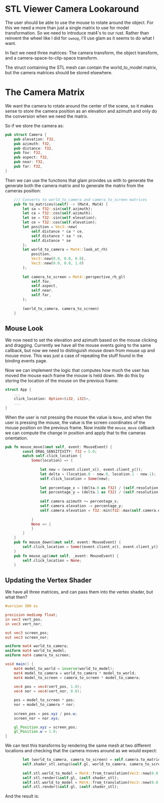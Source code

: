 # STL Viewer Camera Lookaround

The user should be able to use the mouse to rotate around the object.
For this we need a more than just a single matrix to use for model
transformation. So we need to introduce mat4's to our rust. Rather than 
reinvent the wheel like I did for `swoop`, I'll use glam as it seems to 
do what I want.

In fact we need three matrices: The camera transform, the object transform,
and a camera-space-to-clip-space transform. 

The struct containing the STL mesh can contain the world_to_model 
matrix, but the camera matrices should be stored elsewhere.

# The Camera Matrix
We want the camera to rotate around the center of the scene, so it makes
sense to store the camera position as an elevation and azimuth and only
do the conversion when we need the matrix.

So if we store the camera as:

```rust
pub struct Camera {
    pub elevation: f32,
    pub azimuth: f32,
    pub distance: f32,
    pub fov: f32,
    pub aspect: f32,
    pub near: f32,
    pub far: f32,
}
```

Then we can use the functions that glam provides us with to generate
the generate both the camera matrix and to generate the matrix from
the cameras position:
```rust
    /// Converts to world_to_camera and camera_to_screen matrices
    pub fn to_matrices(&self) -> (Mat4, Mat4) {
        let sa = f32::sin(self.azimuth);
        let ca = f32::cos(self.azimuth);
        let se = f32::sin(self.elevation);
        let ce = f32::cos(self.elevation);
        let position = Vec3::new(
            self.distance * ca * ce,
            self.distance * sa * ce,
            self.distance * se
        );
        let world_to_camera = Mat4::look_at_rh(
            position,
            Vec3::new(0.0, 0.0, 0.0),
            Vec3::new(0.0, 0.0, 1.0)
        );
        
        let camera_to_screen = Mat4::perspective_rh_gl(
            self.fov,
            self.aspect,
            self.near,
            self.far,
        );
        
        (world_to_camera, camera_to_screen)
    }
```

## Mouse Look
We now need to set the elevation and azimuth based on the mouse clicking
and dragging. Currently we have all the mouse events going to the same 
callback, but now we need to distinguish mouse down from mouse up and
mouse move. This was just a case of repeating the stuff found in the
binding events page.

Now we can implement the logic that computes how much the user has
moved the mouse each frame the mouse is held down. We do this by storing
the location of the mouse on the previous frame:
```rust
struct App {
    ...
    click_location: Option<(i32, i32)>,
    ...
}
```

When the user is not pressing the mouse the value is `None`, and when 
the user is pressing the mouse, the value is the screen coordinates of 
the mouse position on the previous frame. Now inside the `mouse_move` 
callback we can compute the change in position and apply that to the 
cameras orientation.

```rust
pub fn mouse_move(&mut self, event: MouseEvent) {
        const DRAG_SENSITIVITY: f32 = 5.0;
        match self.click_location {
            Some(location) => {
                
                let new = (event.client_x(), event.client_y());
                let delta = (location.0 - new.0, location.1 - new.1);
                self.click_location = Some(new);
                
                let percentage_x = (delta.0 as f32) / (self.resolution.0 as f32) * DRAG_SENSITIVITY;
                let percentage_y = (delta.1 as f32) / (self.resolution.0 as f32) * DRAG_SENSITIVITY;
                
                self.camera.azimuth += percentage_x;
                self.camera.elevation -= percentage_y;
                self.camera.elevation = f32::min(f32::max(self.camera.elevation, -1.4), 1.4);
                
            }
            None => {
            }
        }
    }
    pub fn mouse_down(&mut self, event: MouseEvent) {
        self.click_location = Some((event.client_x(), event.client_y()));
    }
    pub fn mouse_up(&mut self, _event: MouseEvent) {
        self.click_location = None;
    }
```

## Updating the Vertex Shader
We have all three matrices, and can pass them into the vertex shader,
but what then?

```glsl
#version 300 es

precision mediump float;
in vec3 vert_pos;
in vec3 vert_nor;

out vec3 screen_pos;
out vec3 screen_nor;

uniform mat4 world_to_camera;
uniform mat4 world_to_model;
uniform mat4 camera_to_screen;

void main() {
    mat4 model_to_world = inverse(world_to_model);
    mat4 model_to_camera = world_to_camera * model_to_world;
    mat4 model_to_screen = camera_to_screen * model_to_camera;
    
    vec4 pos = vec4(vert_pos, 1.0);
    vec4 nor = vec4(vert_nor, 0.0);

    pos = model_to_screen * pos;
    nor = model_to_camera * nor;        
    
    screen_pos = pos.xyz / pos.w;
    screen_nor = nor.xyz;

    gl_Position.xyz = screen_pos;
    gl_Position.w = 1.0;
}
```


We can test this transforms by rendering the same mesh at two different
locations and checking that the camera moves around as we would expect:
```rust
        let (world_to_camera, camera_to_screen) = self.camera.to_matrices();
        self.shader_stl.setup(&self.gl, world_to_camera, camera_to_screen);
        
        self.stl.world_to_model = Mat4::from_translation(Vec3::new(0.0, -25.0, 0.0));
        self.stl.render(&self.gl, &self.shader_stl);
        self.stl.world_to_model = Mat4::from_translation(Vec3::new(0.0, 25.0, 0.0));
        self.stl.render(&self.gl, &self.shader_stl);
```

And the result is:

<canvas id="stl_viewer/stl_viewer_camera_lookaround"></canvas>

